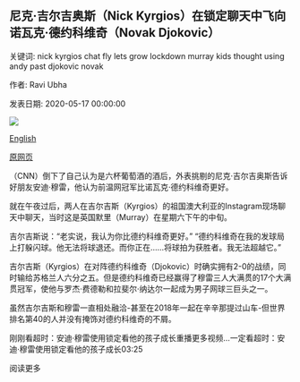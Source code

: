 ## 尼克·吉尔吉奥斯（Nick Kyrgios）在锁定聊天中飞向诺瓦克·德约科维奇（Novak Djokovic）

关键词: nick kyrgios chat fly lets grow lockdown murray kids thought using andy past djokovic novak

作者: Ravi Ubha

发表日期: 2020-05-17 00:00:00

![](https://cdn.cnn.com/cnnnext/dam/assets/200516210704-murray-kyrgios-super-tease.jpg)

[English](Nick%20Kyrgios%20lets%20fly%20at%20Novak%20Djokovic%20in%20lockdown%20chat.md)

[原网页](https://edition.cnn.com/2020/05/17/tennis/murray-kyrgios-instagram-live-tennis-spt-intl/index.html)

（CNN）倒下了自己认为是六杯葡萄酒的酒后，外表挑剔的尼克·吉尔吉奥斯告诉好朋友安迪·穆雷，他认为前温网冠军比诺瓦克·德约科维奇更好。

就在午夜过后，两人在吉尔吉斯（Kyrgios）的祖国澳大利亚的Instagram现场聊天中聊天，当时这是英国默里（Murray）在星期六下午的中旬。

吉尔吉斯说：“老实说，我认为你比德约科维奇更好。” “德约科维奇在我的发球局上打躲闪球。他无法将球退还。而你正在……将球拍为获胜者。我无法超越它。”

吉尔吉斯（Kyrgios）在对阵德约科维奇（Djokovic）时确实拥有2-0的战绩，同时输给苏格兰人六分之五。但是德约科维奇已经赢得了穆雷三人大满贯的17个大满贯冠军，使他与罗杰·费德勒和拉斐尔·纳达尔一起成为男子网球三巨头之一。

虽然吉尔吉斯和穆雷一直相处融洽-甚至在2018年一起在辛辛那提过山车-但世界排名第40的人并没有掩饰对德约科维奇的不屑。

刚刚看超时：安迪·穆雷使用锁定看他的孩子成长重播更多视频...一定看超时：安迪·穆雷使用锁定看他的孩子成长03:25

阅读更多